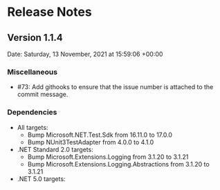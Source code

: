 # Release Notes

## Version 1.1.4

Date: Saturday, 13 November, 2021 at 15:59:06 +00:00

### Miscellaneous

- #73: Add githooks to ensure that the issue number is attached to the commit message.

### Dependencies

- All targets:
  - Bump Microsoft.NET.Test.Sdk from 16.11.0 to 17.0.0
  - Bump NUnit3TestAdapter from 4.0.0 to 4.1.0
- .NET Standard 2.0 targets:
  - Bump Microsoft.Extensions.Logging from 3.1.20 to 3.1.21
  - Bump Microsoft.Extensions.Logging.Abstractions from 3.1.20 to 3.1.21
- .NET 5.0 targets:



